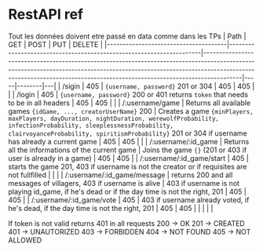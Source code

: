 # RestAPI ref
Tout les données doivent etre passé en data comme dans les TPs
| Path | GET | POST | PUT | DELETE |
|--------------------------------------|---------------------------------------------------------------------|------------------------------------------------------------------------------------------------------------------------------------------------------------------------------------------------------------------------------------------------------|-----|--------|---|
| /sigin | 405 | `{username, password}` 201 or 304 | 405 | 405 | |
| /login | 405 | `{username, password}` 200 or 401 returns `token` that needs to be in all headers | 405 | 405 | |
| /:username/game | Returns all available games `{idGame, ..., creatorUserName}` 200 | Creates a game `{minPlayers, maxPlayers, dayDuration, nightDuration, werewolfProbability, infectionProbability, sleeplessnessProbability, clairvoyanceProbability, spiritismProbability}` 201 or 304 if username has already a current game | 405 | 405 | |
| /:username/:id_game | Returns all the informations of the current game | Joins the game `{}` (201 or 403 if user is already in a game) | 405 | 405 |
| /:username/:id_game/start | 405 | starts the game 201, 403 if username is not the creator or if requisites are not fullfilled | | |
| /:username/:id_game/message | returns 200 and all messages of villagers, 403 if username is alive | 403 if username is not playing id_game, if he's dead or if the day time is not the right, 201 | 405 | 405 |
| /:username/:id_game/vote | 405 | 403 if username already voted, if he's dead, if the day time is not the right, 201 | 405 | 405 |
|     |        |   |


If token is not valid returns 401 in all requests 
200 -> OK
201 -> CREATED
401 -> UNAUTORIZED
403 -> FORBIDDEN
404 -> NOT FOUND
405 -> NOT ALLOWED

